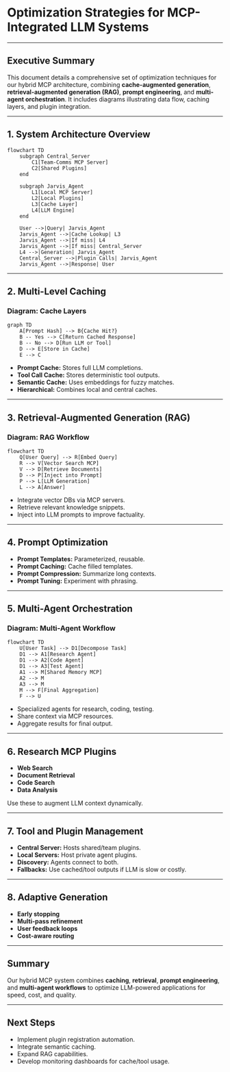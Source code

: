 # Optimization Strategies for MCP-Integrated LLM Systems

---

## Executive Summary

This document details a comprehensive set of optimization techniques for our hybrid MCP architecture, combining **cache-augmented generation**, **retrieval-augmented generation (RAG)**, **prompt engineering**, and **multi-agent orchestration**. It includes diagrams illustrating data flow, caching layers, and plugin integration.

---

## 1. System Architecture Overview

```mermaid
flowchart TD
    subgraph Central_Server
        C1[Team-Comms MCP Server]
        C2[Shared Plugins]
    end

    subgraph Jarvis_Agent
        L1[Local MCP Server]
        L2[Local Plugins]
        L3[Cache Layer]
        L4[LLM Engine]
    end

    User -->|Query| Jarvis_Agent
    Jarvis_Agent -->|Cache Lookup| L3
    Jarvis_Agent -->|If miss| L4
    Jarvis_Agent -->|If miss| Central_Server
    L4 -->|Generation| Jarvis_Agent
    Central_Server -->|Plugin Calls| Jarvis_Agent
    Jarvis_Agent -->|Response| User
```

---

## 2. Multi-Level Caching

### Diagram: Cache Layers

```mermaid
graph TD
    A[Prompt Hash] --> B{Cache Hit?}
    B -- Yes --> C[Return Cached Response]
    B -- No --> D[Run LLM or Tool]
    D --> E[Store in Cache]
    E --> C
```

- **Prompt Cache:** Stores full LLM completions.
- **Tool Call Cache:** Stores deterministic tool outputs.
- **Semantic Cache:** Uses embeddings for fuzzy matches.
- **Hierarchical:** Combines local and central caches.

---

## 3. Retrieval-Augmented Generation (RAG)

### Diagram: RAG Workflow

```mermaid
flowchart TD
    Q[User Query] --> R[Embed Query]
    R --> V[Vector Search MCP]
    V --> D[Retrieve Documents]
    D --> P[Inject into Prompt]
    P --> L[LLM Generation]
    L --> A[Answer]
```

- Integrate vector DBs via MCP servers.
- Retrieve relevant knowledge snippets.
- Inject into LLM prompts to improve factuality.

---

## 4. Prompt Optimization

- **Prompt Templates:** Parameterized, reusable.
- **Prompt Caching:** Cache filled templates.
- **Prompt Compression:** Summarize long contexts.
- **Prompt Tuning:** Experiment with phrasing.

---

## 5. Multi-Agent Orchestration

### Diagram: Multi-Agent Workflow

```mermaid
flowchart TD
    U[User Task] --> D1[Decompose Task]
    D1 --> A1[Research Agent]
    D1 --> A2[Code Agent]
    D1 --> A3[Test Agent]
    A1 --> M[Shared Memory MCP]
    A2 --> M
    A3 --> M
    M --> F[Final Aggregation]
    F --> U
```

- Specialized agents for research, coding, testing.
- Share context via MCP resources.
- Aggregate results for final output.

---

## 6. Research MCP Plugins

- **Web Search**
- **Document Retrieval**
- **Code Search**
- **Data Analysis**

Use these to augment LLM context dynamically.

---

## 7. Tool and Plugin Management

- **Central Server:** Hosts shared/team plugins.
- **Local Servers:** Host private agent plugins.
- **Discovery:** Agents connect to both.
- **Fallbacks:** Use cached/tool outputs if LLM is slow or costly.

---

## 8. Adaptive Generation

- **Early stopping**
- **Multi-pass refinement**
- **User feedback loops**
- **Cost-aware routing**

---

## Summary

Our hybrid MCP system combines **caching**, **retrieval**, **prompt engineering**, and **multi-agent workflows** to optimize LLM-powered applications for speed, cost, and quality.

---

## Next Steps

- Implement plugin registration automation.
- Integrate semantic caching.
- Expand RAG capabilities.
- Develop monitoring dashboards for cache/tool usage.